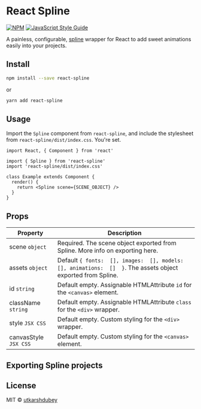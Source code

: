 # React Spline
[![NPM](https://img.shields.io/npm/v/react-spline.svg)](https://www.npmjs.com/package/react-spline) [![JavaScript Style Guide](https://img.shields.io/badge/code_style-standard-brightgreen.svg)](https://standardjs.com)

A painless, configurable, [spline](https://spline.design) wrapper for React to add sweet animations easily into your projects.

## Install

```bash
npm install --save react-spline
```
or
```bash
yarn add react-spline
```

## Usage
Import the ``Spline`` component from ``react-spline``, and include the stylesheet from ``react-spline/dist/index.css``. You're set.

```tsx
import React, { Component } from 'react'

import { Spline } from 'react-spline'
import 'react-spline/dist/index.css'

class Example extends Component {
  render() {
    return <Spline scene={SCENE_OBJECT} />
  }
}
```
## Props
|Property|Description|
|--|--|
| scene ``object`` | Required. The scene object exported from Spline. More info on exporting here. |
| assets ``object`` | Default ``{ fonts:  [], images:  [], models:  [], animations:  []  }``. The assets object exported from Spline. |
| id ``string`` | Default empty. Assignable HTMLAttribute ``id`` for the ``<canvas>`` element.|
| className ``string`` | Default empty. Assignable HTMLAttribute ``class`` for the ``<div>`` wrapper. |
| style ``JSX CSS`` | Default empty. Custom styling for the ``<div>`` wrapper. |
| canvasStyle ``JSX CSS`` | Default empty. Custom styling for the ``<canvas>`` element. |

## Exporting Spline projects

## License

MIT © [utkarshdubey](https://github.com/utkarshdubey)

